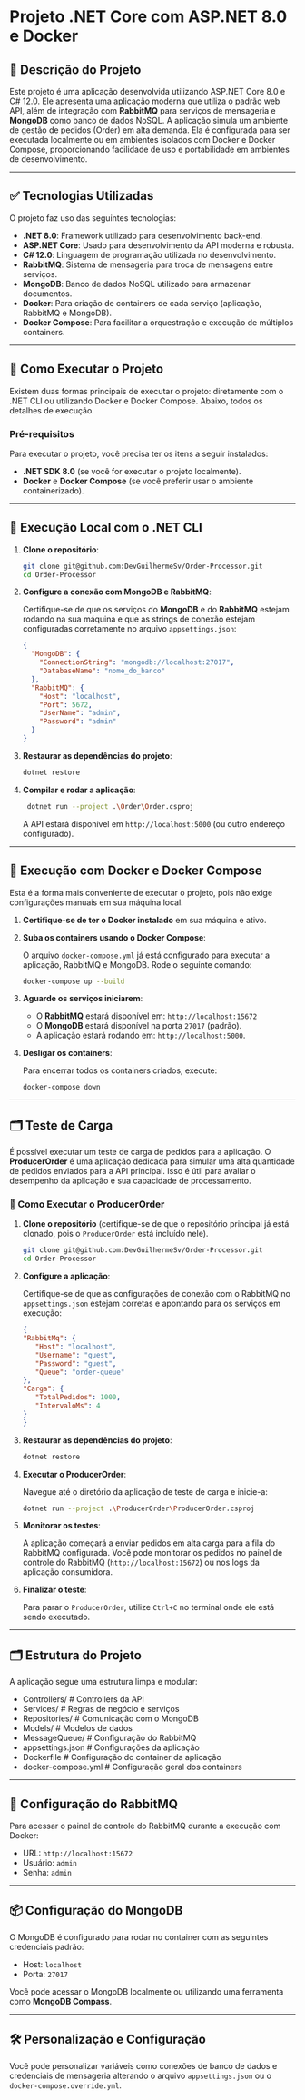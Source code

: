 # Projeto .NET Core com ASP.NET 8.0 e Docker

## 📄 Descrição do Projeto

Este projeto é uma aplicação desenvolvida utilizando ASP.NET Core 8.0 e C# 12.0. 
Ele apresenta uma aplicação moderna que utiliza o padrão web API, além de integração com **RabbitMQ** para serviços de mensageria e **MongoDB** como banco de dados NoSQL. 
A aplicação simula um ambiente de gestão de pedidos (Order) em alta demanda. Ela é configurada para ser executada localmente ou em ambientes isolados com Docker e Docker Compose, proporcionando facilidade de uso e portabilidade em ambientes de desenvolvimento.

---

## ✅ Tecnologias Utilizadas

O projeto faz uso das seguintes tecnologias:

- **.NET 8.0**: Framework utilizado para desenvolvimento back-end.
- **ASP.NET Core**: Usado para desenvolvimento da API moderna e robusta.
- **C# 12.0**: Linguagem de programação utilizada no desenvolvimento.
- **RabbitMQ**: Sistema de mensageria para troca de mensagens entre serviços.
- **MongoDB**: Banco de dados NoSQL utilizado para armazenar documentos.
- **Docker**: Para criação de containers de cada serviço (aplicação, RabbitMQ e MongoDB).
- **Docker Compose**: Para facilitar a orquestração e execução de múltiplos containers.

---

## 🚀 Como Executar o Projeto

Existem duas formas principais de executar o projeto: diretamente com o .NET CLI ou utilizando Docker e Docker Compose. Abaixo, todos os detalhes de execução.

### Pré-requisitos

Para executar o projeto, você precisa ter os itens a seguir instalados:

- **.NET SDK 8.0** (se você for executar o projeto localmente).
- **Docker** e **Docker Compose** (se você preferir usar o ambiente containerizado).

---

## 🔧 Execução Local com o .NET CLI

1. **Clone o repositório**:

   ```bash
   git clone git@github.com:DevGuilhermeSv/Order-Processor.git
   cd Order-Processor
   ```

2. **Configure a conexão com MongoDB e RabbitMQ**:

   Certifique-se de que os serviços do **MongoDB** e do **RabbitMQ** estejam rodando na sua máquina e que as strings de conexão estejam configuradas corretamente no arquivo `appsettings.json`:

   ```json
   {
     "MongoDB": {
       "ConnectionString": "mongodb://localhost:27017",
       "DatabaseName": "nome_do_banco"
     },
     "RabbitMQ": {
       "Host": "localhost",
       "Port": 5672,
       "UserName": "admin",
       "Password": "admin"
     }
   }
   ```

3. **Restaurar as dependências do projeto**:

   ```bash
   dotnet restore
   ```

4. **Compilar e rodar a aplicação**:

   ```bash
    dotnet run --project .\Order\Order.csproj
   ```

   A API estará disponível em `http://localhost:5000` (ou outro endereço configurado).

---

## 🐳 Execução com Docker e Docker Compose

Esta é a forma mais conveniente de executar o projeto, pois não exige configurações manuais em sua máquina local.

1. **Certifique-se de ter o Docker instalado** em sua máquina e ativo.

2. **Suba os containers usando o Docker Compose**:

   O arquivo `docker-compose.yml` já está configurado para executar a aplicação, RabbitMQ e MongoDB. Rode o seguinte comando:

   ```bash
   docker-compose up --build
   ```

3. **Aguarde os serviços iniciarem**:

   - O **RabbitMQ** estará disponível em: `http://localhost:15672`
   - O **MongoDB** estará disponível na porta `27017` (padrão).
   - A aplicação estará rodando em: `http://localhost:5000`.

4. **Desligar os containers**:

   Para encerrar todos os containers criados, execute:

   ```bash
   docker-compose down
   ```
---

## 🗂 Teste de Carga

É possível executar um teste de carga de pedidos para a aplicação. O **ProducerOrder** é uma aplicação dedicada para
simular uma alta quantidade de pedidos enviados para a API principal. Isso é útil para avaliar o desempenho da aplicação
e sua capacidade de processamento.

### 🚀 Como Executar o ProducerOrder

1. **Clone o repositório** (certifique-se de que o repositório principal já está clonado, pois o `ProducerOrder` está
   incluído nele).

   ```bash
   git clone git@github.com:DevGuilhermeSv/Order-Processor.git
   cd Order-Processor
   ```

2. **Configure a aplicação**:

   Certifique-se de que as configurações de conexão com o RabbitMQ no `appsettings.json` estejam corretas e apontando
   para os serviços em execução:

   ```json
   {
   "RabbitMq": {
      "Host": "localhost",
      "Username": "guest",
      "Password": "guest",
      "Queue": "order-queue"
   },
   "Carga": {
      "TotalPedidos": 1000,
      "IntervaloMs": 4
   }
   }
   ```

3. **Restaurar as dependências do projeto**:

   ```bash
   dotnet restore
   ```

4. **Executar o ProducerOrder**:

   Navegue até o diretório da aplicação de teste de carga e inicie-a:

   ```bash
   dotnet run --project .\ProducerOrder\ProducerOrder.csproj
   ```

5. **Monitorar os testes**:

   A aplicação começará a enviar pedidos em alta carga para a fila do RabbitMQ configurada. Você pode monitorar os
   pedidos no painel de controle do RabbitMQ (`http://localhost:15672`) ou nos logs da aplicação consumidora.

6. **Finalizar o teste**:

   Para parar o `ProducerOrder`, utilize `Ctrl+C` no terminal onde ele está sendo executado.

---

## 🗂 Estrutura do Projeto

A aplicação segue uma estrutura limpa e modular:
- Controllers/ # Controllers da API
- Services/ # Regras de negócio e serviços
- Repositories/ # Comunicação com o MongoDB
- Models/ # Modelos de dados
- MessageQueue/ # Configuração do RabbitMQ
- appsettings.json # Configurações da aplicação
- Dockerfile # Configuração do container da aplicação
- docker-compose.yml # Configuração geral dos containers


---

## 🐇 Configuração do RabbitMQ

Para acessar o painel de controle do RabbitMQ durante a execução com Docker:

- URL: `http://localhost:15672`
- Usuário: `admin`
- Senha: `admin`

---

## 📦 Configuração do MongoDB

O MongoDB é configurado para rodar no container com as seguintes credenciais padrão:

- Host: `localhost`
- Porta: `27017`

Você pode acessar o MongoDB localmente ou utilizando uma ferramenta como **MongoDB Compass**.

---

## 🛠 Personalização e Configuração

Você pode personalizar variáveis como conexões de banco de dados e credenciais de mensageria alterando o arquivo `appsettings.json` ou o `docker-compose.override.yml`.

